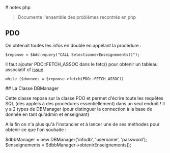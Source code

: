 # notes php

> Documente l'ensemble des problèmes recontrés en php

## PDO

On obtenait toutes les infos en double en appelant la procédure :

    $reponse = $bdd->query("CALL SelectionnerEnseignements()");

Il faut ajouter PDO::FETCH_ASSOC dans le fetc() pour obtenir un tableau associatif cf [issue](https://stackoverflow.com/questions/24921736/pdo-prepared-statement-fetch-returning-double-results)

    while ($donnees = $reponse->fetch(PDO::FETCH_ASSOC))

## La Classe DBManager

Cette classe repose sur la classe PDO et permet d'écrire toute les requêtes SQL (des applels à des procédures essentiellement) dans un seul endroit ! Il y a 2 types de DBManager (pour distinguer la connection à la base de donnée en tant qu'admin et enseignant)

A la fin on n'a plus qu'à l'instancier et à lancer une de ses méthodes pour obtenir ce que l'on souhaite :

$dbbManager = new DBManager('infodb', 'username', 'password');
$enseignements = $dbbManager->obtenirEnseignements();
